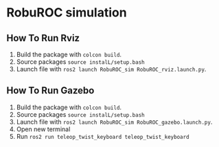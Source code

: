 # RobuROC simulation

## How To Run Rviz

1. Build the package with `colcon build`.
2. Source packages `source instalL/setup.bash`
3. Launch file with `ros2 launch RobuROC_sim RobuROC_rviz.launch.py`.

## How To Run Gazebo
1. Build the package with `colcon build`.
2. Source packages `source instalL/setup.bash`
3. Launch file with `ros2 launch RobuROC_sim RobuROC_gazebo.launch.py`.
4. Open new terminal 
5. Run `ros2 run teleop_twist_keyboard teleop_twist_keyboard`
